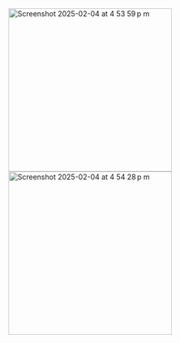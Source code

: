 <img width="322" alt="Screenshot 2025-02-04 at 4 53 59 p m" src="https://github.com/user-attachments/assets/8e2d1f98-9f21-4df8-ae9a-783d32fef266" />
<img width="322" alt="Screenshot 2025-02-04 at 4 54 28 p m" src="https://github.com/user-attachments/assets/380fa627-0bab-484d-9535-9b04eaf800e7" />
